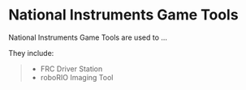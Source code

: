 # National Instruments Game Tools

National Instruments Game Tools are used to ...

They include:

> - FRC Driver Station
> - roboRIO Imaging Tool